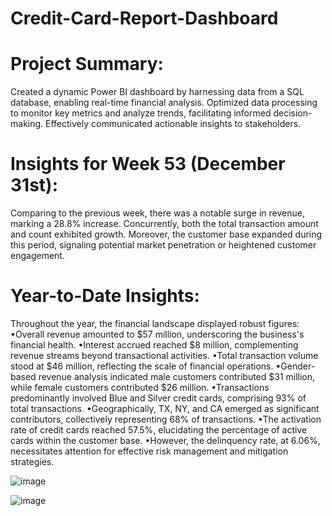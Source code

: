# Credit-Card-Report-Dashboard

# Project Summary:
Created a dynamic Power BI dashboard by harnessing data from a SQL database, enabling real-time financial analysis. Optimized data processing to monitor key metrics and analyze trends, facilitating informed decision-making. Effectively communicated actionable insights to stakeholders.

# Insights for Week 53 (December 31st):
Comparing to the previous week, there was a notable surge in revenue, marking a 28.8% increase. Concurrently, both the total transaction amount and count exhibited growth. Moreover, the customer base expanded during this period, signaling potential market penetration or heightened customer engagement.

# Year-to-Date Insights:
Throughout the year, the financial landscape displayed robust figures:
•Overall revenue amounted to $57 million, underscoring the business's financial health.
•Interest accrued reached $8 million, complementing revenue streams beyond transactional activities.
•Total transaction volume stood at $46 million, reflecting the scale of financial operations.
•Gender-based revenue analysis indicated male customers contributed $31 million, while female customers contributed $26 million.
•Transactions predominantly involved Blue and Silver credit cards, comprising 93% of total transactions.
•Geographically, TX, NY, and CA emerged as significant contributors, collectively representing 68% of transactions.
•The activation rate of credit cards reached 57.5%, elucidating the percentage of active cards within the customer base.
•However, the delinquency rate, at 6.06%, necessitates attention for effective risk management and mitigation strategies.

![image](https://github.com/ashutoshcgm/Credit-Card-Report-Dashboard/assets/87574252/eda8ecc5-4dbe-4583-84d1-26852363737f)

![image](https://github.com/ashutoshcgm/Credit-Card-Report-Dashboard/assets/87574252/116fd1ab-a226-42f4-8cf3-3d4cb9f68f5c)

